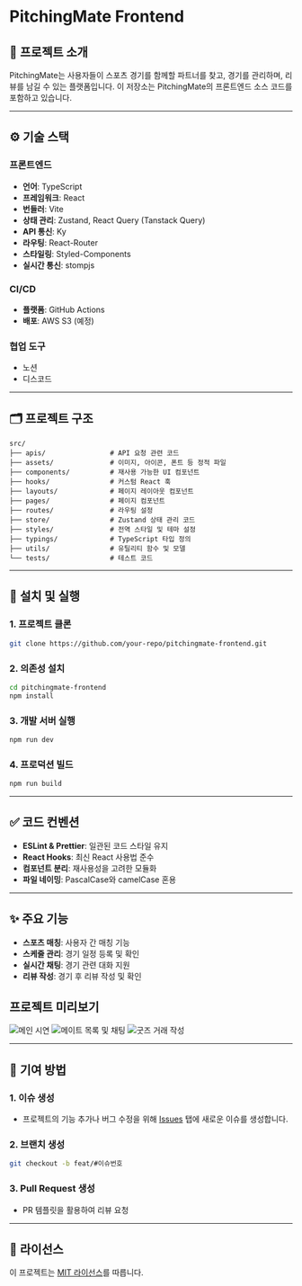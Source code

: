# PitchingMate Frontend

## 📝 프로젝트 소개

PitchingMate는 사용자들이 스포츠 경기를 함께할 파트너를 찾고, 경기를 관리하며, 리뷰를 남길 수 있는 플랫폼입니다. 이 저장소는 PitchingMate의 프론트엔드 소스 코드를 포함하고 있습니다.

---

## ⚙️ 기술 스택

### 프론트엔드

- **언어**: TypeScript
- **프레임워크**: React
- **번들러**: Vite
- **상태 관리**: Zustand, React Query (Tanstack Query)
- **API 통신**: Ky
- **라우팅**: React-Router
- **스타일링**: Styled-Components
- **실시간 통신**: stompjs

### CI/CD

- **플랫폼**: GitHub Actions
- **배포**: AWS S3 (예정)

### 협업 도구

- 노션
- 디스코드

---

## 🗂️ 프로젝트 구조

```plaintext
src/
├── apis/                # API 요청 관련 코드
├── assets/              # 이미지, 아이콘, 폰트 등 정적 파일
├── components/          # 재사용 가능한 UI 컴포넌트
├── hooks/               # 커스텀 React 훅
├── layouts/             # 페이지 레이아웃 컴포넌트
├── pages/               # 페이지 컴포넌트
├── routes/              # 라우팅 설정
├── store/               # Zustand 상태 관리 코드
├── styles/              # 전역 스타일 및 테마 설정
├── typings/             # TypeScript 타입 정의
├── utils/               # 유틸리티 함수 및 모델
└── tests/               # 테스트 코드
```

---

## 🚀 설치 및 실행

### 1. 프로젝트 클론

```bash
git clone https://github.com/your-repo/pitchingmate-frontend.git
```

### 2. 의존성 설치

```bash
cd pitchingmate-frontend
npm install
```

### 3. 개발 서버 실행

```bash
npm run dev
```

### 4. 프로덕션 빌드

```bash
npm run build
```

---

## ✅ 코드 컨벤션

- **ESLint & Prettier**: 일관된 코드 스타일 유지
- **React Hooks**: 최신 React 사용법 준수
- **컴포넌트 분리**: 재사용성을 고려한 모듈화
- **파일 네이밍**: PascalCase와 camelCase 혼용

---

## ✨ 주요 기능

- **스포츠 매칭**: 사용자 간 매칭 기능
- **스케줄 관리**: 경기 일정 등록 및 확인
- **실시간 채팅**: 경기 관련 대화 지원
- **리뷰 작성**: 경기 후 리뷰 작성 및 확인


## 프로젝트 미리보기
![메인 시연](https://github.com/user-attachments/assets/96e35a77-8e1a-45a6-9825-b507be2c6426)
![메이트 목록 및 채팅](https://github.com/user-attachments/assets/47cfa828-76ac-4ca1-9a6e-13b4dca98926)
![굿즈 거래 작성](https://github.com/user-attachments/assets/785a1be1-8e16-404e-b16f-5dd7315714f8)

---

## 🔗 기여 방법

### 1. 이슈 생성

- 프로젝트의 기능 추가나 버그 수정을 위해 [Issues](https://github.com/your-repo/issues) 탭에 새로운 이슈를 생성합니다.

### 2. 브랜치 생성

```bash
git checkout -b feat/#이슈번호
```

### 3. Pull Request 생성

- PR 템플릿을 활용하여 리뷰 요청

---

## 📜 라이선스

이 프로젝트는 [MIT 라이선스](LICENSE)를 따릅니다.


